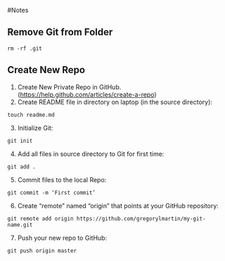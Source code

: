 #Notes

## Remove Git from Folder
```
rm -rf .git
```

## Create New Repo

1. Create New Private Repo in GitHub. (https://help.github.com/articles/create-a-repo)
2. Create README file in directory on laptop (in the source directory):
```
touch readme.md
```
3. Initialize Git:
```
git init
```
4. Add all files in source directory to Git for first time:
```
git add .
```
5. Commit files to the local Repo:
```
git commit -m ‘First commit’
```
6. Create “remote” named “origin” that points at your GitHub repository:
```
git remote add origin https://github.com/gregorylmartin/my-git-name.git
```
7. Push your new repo to GitHub:
```
git push origin master
```
